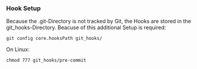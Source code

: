 

### Hook Setup

Because the .git-Directory is not tracked by Git,
the Hooks are stored in the git_hooks-Directory.
Beacuse of this additional Setup is required:

```
git config core.hooksPath git_hooks/
```

On Linux:
```
chmod 777 git_hooks/pre-commit
```
